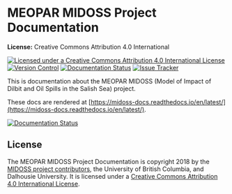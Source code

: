 MEOPAR MIDOSS Project Documentation
===================================

**License:** Creative Commons Attribution 4.0 International

[![Licensed under a Creative Commons Attribution 4.0 International License](https://img.shields.io/badge/license-CC--By--4.0-lightgrey.svg)](http://creativecommons.org/licenses/by/4.0/)
[![Version Control](https://img.shields.io/badge/version%20control-hg-blue.svg)](https://bitbucket.org/midoss/docs/)
[![Documentation Status](https://readthedocs.org/projects/midoss-docs/badge/?version=latest)](https://readthedocs.org/projects/midoss-docs/?badge=latest)
[![Issue Tracker](https://img.shields.io/bitbucket/issues/midoss/docs.svg)](https://bitbucket.org/midoss/docs/issues?status=new&status=open)

This is documentation about the MEOPAR MIDOSS
(Model of Impact of Dilbit and Oil Spills in the Salish Sea) project.

These docs are rendered at [https://midoss-docs.readthedocs.io/en/latest/](https://midoss-docs.readthedocs.io/en/latest/).

[![Documentation Status](https://readthedocs.org/projects/midoss-docs/badge/?version=latest)](https://readthedocs.org/projects/midoss-docs/?badge=latest)


License
-------

The MEOPAR MIDOSS Project Documentation is copyright 2018 by the
[MIDOSS project contributors](https://bitbucket.org/midoss/docs/src/tip/CONTRIBUTORS.rst),
the University of British Columbia,
and Dalhousie University.
It is licensed under a
[Creative Commons Attribution 4.0 International License](http://creativecommons.org/licenses/by/4.0/).
